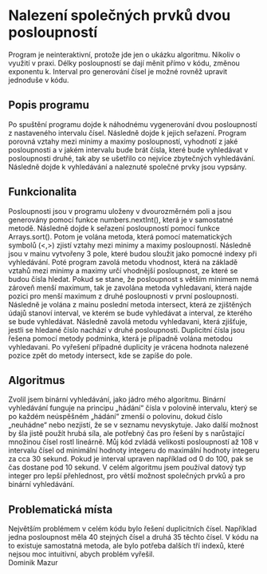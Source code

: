 # Nalezení společných prvků dvou posloupností

Program je neinteraktivní, protože jde jen o ukázku algoritmu. Nikoliv o využití v praxi. Délky posloupností se dají měnit přímo v kódu, změnou exponentu k. Interval pro generování čísel je možné rovněž upravit jednoduše v kódu.

## Popis programu

Po spuštění programu dojde k náhodnému vygenerování dvou posloupností z nastaveného intervalu čísel. Následně dojde k jejich seřazení. Program porovná vztahy mezi minimy a maximy posloupností, vyhodnotí z jaké posloupnosti a v jakém intervalu bude brát čísla, které bude vyhledávat v posloupnosti druhé, tak aby se ušetřilo co nejvíce zbytečných vyhledávání. Následně dojde k vyhledávání a naleznuté společné prvky jsou vypsány.

## Funkcionalita

Posloupnosti jsou v programu uloženy v dvourozměrném poli a jsou generovány pomocí funkce numbers.nextInt(), která je v samostatné metodě. Následně dojde k seřazení posloupností pomocí funkce Arrays.sort(). Potom je volána metoda, která pomocí matematických symbolů (<,>) zjistí vztahy mezi minimy a maximy posloupností. Následně jsou v mainu vytvořeny 3 pole, které budou sloužit jako pomocné indexy při vyhledávání. Poté program zavolá metodu vhodnost, která na základě vztahů mezi minimy a maximy určí vhodnější posloupnost, ze které se budou čísla hledat. Pokud se stane, že posloupnost s větším minimem nemá zároveň menší maximum, tak je zavolána metoda vyhledavani, která najde pozici pro menší maximum z druhé posloupnosti v první posloupnosti. Následně je volána z mainu poslední metoda intersect, která ze zjištěných údajů stanoví interval, ve kterém se bude vyhledávat a interval, ze kterého se bude vyhledávat. Následně zavolá metodu vyhledavani, která zjišťuje, jestli se hledané číslo nachází v druhé posloupnosti. Duplicitní čísla jsou řešena pomocí metody podminka, která je případně volána metodou vyhledavani. Po vyřešení případné duplicity je vrácena hodnota nalezené pozice zpět do metody intersect, kde se zapíše do pole.

## Algoritmus

Zvolil jsem binární vyhledávání, jako jádro mého algoritmu. Binární vyhledávání funguje na principu „hádání“ čísla v polovině intervalu, který se po každém neúspěšném „hádání“ zmenší o polovinu, dokud číslo „neuhádne“ nebo nezjistí, že se v seznamu nevyskytuje. Jako další možnost by šla jistě použít hrubá síla, ale potřebný čas pro řešení by s narůstající množinou čísel rostl lineárně. 
Můj kód zvládá velikosti posloupností až 108 v intervalu čísel od minimální hodnoty integeru do maximální hodnoty integeru za cca 30 sekund. Pokud je interval upraven například od 0 do 100, pak se čas dostane pod 10 sekund. V celém algoritmu jsem používal datový typ integer pro lepší přehlednost, pro větší možnost společných prvků a pro binární vyhledávání. 

## Problematická místa

Největším problémem v celém kódu bylo řešení duplicitních čísel. Například jedna posloupnost měla 40 stejných čísel a druhá 35 těchto čísel. V kódu na to existuje samostatná metoda, ale bylo potřeba dalších tří indexů, které nejsou moc intuitivní, abych problém vyřešil.  
                                                                                             Dominik Mazur
